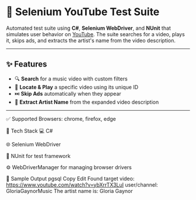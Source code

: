 # 🎵 Selenium YouTube Test Suite

Automated test suite using **C#**, **Selenium WebDriver**, and **NUnit** that simulates user behavior on [YouTube](https://www.youtube.com). The suite searches for a video, plays it, skips ads, and extracts the artist's name from the video description.

---

## ✨ Features

- 🔍 **Search** for a music video with custom filters  
- 🎯 **Locate & Play** a specific video using its unique ID  
- ⏭️ **Skip Ads** automatically when they appear  
- 🧠 **Extract Artist Name** from the expanded video description  

---

✅ Supported Browsers: chrome, firefox, edge

🧰 Tech Stack
💻 C#

🌐 Selenium WebDriver

🧪 NUnit for test framework

⚙️ WebDriverManager for managing browser drivers

📸 Sample Output
pgsql
Copy
Edit
Found target video: https://www.youtube.com/watch?v=ybXrrTX3LuI
user/channel: GloriaGaynorMusic
The artist name is: Gloria Gaynor
